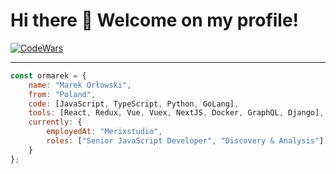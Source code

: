 # Hi there 👋 Welcome on my profile!

[![CodeWars](https://www.codewars.com/users/ormarek/badges/micro)](https://www.codewars.com/users/ormarek/)

---

```javascript
const ormarek = {
    name: "Marek Orłowski",
    from: "Poland",
    code: [JavaScript, TypeScript, Python, GoLang],
    tools: [React, Redux, Vue, Vuex, NextJS, Docker, GraphQL, Django],
    currently: {
        employedAt: "Merixstudio",
        roles: ["Senior JavaScript Developer", "Discovery & Analysis"]
    }
};
```
